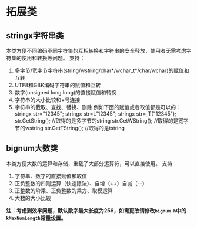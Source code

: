 # 拓展类
## stringx字符串类
本类方便不同编码不同字符集的互相转换和字符串的安全释放，使用者无需考虑字符集的使用和转换等问题。
支持：
1. 多字节/宽字节字符串(string/wstring/char*/wchar_t*/char/wchar)的赋值和互转
2. UTF8和GBK编码字符串的赋值和互转
3. 数字(unsigned long long)的直接赋值和转换
4. 字符串的大小比较和+号连接
5. 字符串的截取、查找、替换、删除
例如下面的赋值或者取值都是可以的：
    stringx str="12345";
    stringx str=L"12345";
    stringx str=_T("12345");
    str.GetString();  //取得的是多字节的string
    str.GetWString(); //取得的是宽字节的wstring
    str.GetTString(); //取得的是tstring

## bignum大数类
本类方便大数的运算和存储，重载了大部分运算符，可以直接使用。
支持：
1. 字符串、数字的直接赋值和取值
2. 正负整数的四则运算（快速除法）、自增（++）自减（--）
3. 正整数的阶乘、正负整数的乘方、取模运算
4. 大数的大小比较

**注：考虑到效率问题，默认数字最大长度为256，如需更改请修改`bignum.h`中的`kMaxNumLength`常量设置。**
